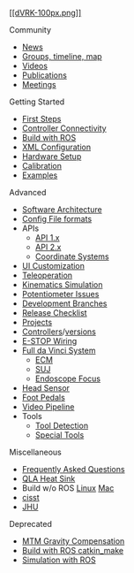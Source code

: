 [[[dVRK-100px.png]]](/jhu-dvrk/sawIntuitiveResearchKit/wiki)

Community
* [News](/jhu-dvrk/sawIntuitiveResearchKit/wiki/News)
* [Groups, timeline, map](/jhu-dvrk/sawIntuitiveResearchKit/wiki/Timeline)
* [Videos](/jhu-dvrk/sawIntuitiveResearchKit/wiki/Videos)
* [Publications](/jhu-dvrk/sawIntuitiveResearchKit/wiki/Publications)
* [Meetings](/jhu-dvrk/sawIntuitiveResearchKit/wiki/Meetings)

Getting Started
* [First Steps](/jhu-dvrk/sawIntuitiveResearchKit/wiki/FirstSteps)
* [Controller Connectivity](/jhu-dvrk/sawIntuitiveResearchKit/wiki/ControllerConnection)
* [Build with ROS](/jhu-dvrk/sawIntuitiveResearchKit/wiki/CatkinBuild)
* [XML Configuration](/jhu-dvrk/sawIntuitiveResearchKit/wiki/XMLConfig)
* [Hardware Setup](/jhu-dvrk/sawIntuitiveResearchKit/wiki/Hardware)
* [Calibration](/jhu-dvrk/sawIntuitiveResearchKit/wiki/Calibration)
* [Examples](/jhu-dvrk/sawIntuitiveResearchKit/wiki/Examples)

Advanced
* [Software Architecture](/jhu-dvrk/sawIntuitiveResearchKit/wiki/Software-Architecture)
* [Config File formats](Configuration-File-Formats)
* APIs
  * [API 1.x](/jhu-dvrk/sawIntuitiveResearchKit/wiki/API-1.x)
  * [API 2.x](/jhu-dvrk/sawIntuitiveResearchKit/wiki/API-2.x)
  * [Coordinate Systems](/jhu-dvrk/sawIntuitiveResearchKit/wiki/Coordinate-Systems)
* [UI Customization](/jhu-dvrk/sawIntuitiveResearchKit/wiki/UI-Customization)
* [Teleoperation](/jhu-dvrk/sawIntuitiveResearchKit/wiki/Teleoperation)
* [Kinematics Simulation](/jhu-dvrk/sawIntuitiveResearchKit/wiki/Kinematics-Simulation)
* [Potentiometer Issues](/jhu-dvrk/sawIntuitiveResearchKit/wiki/Debugging-Potentiometer-Issues)
* [Development Branches](/jhu-dvrk/sawIntuitiveResearchKit/wiki/Development)
* [Release Checklist](/jhu-dvrk/sawIntuitiveResearchKit/wiki/Release-Checklist)
* [Projects](/jhu-dvrk/sawIntuitiveResearchKit/wiki/Future-Projects)
* [Controllers](/jhu-dvrk/sawIntuitiveResearchKit/wiki/Controller-Boxes)/[versions](/jhu-dvrk/sawIntuitiveResearchKit/wiki/Board-Versions)
* [E-STOP Wiring](/jhu-dvrk/sawIntuitiveResearchKit/wiki/ESTOP)
* [Full da Vinci System](/jhu-dvrk/sawIntuitiveResearchKit/wiki/Full-da-Vinci)
  * [ECM](/jhu-dvrk/sawIntuitiveResearchKit/wiki/ECM)
  * [SUJ](/jhu-dvrk/sawIntuitiveResearchKit/wiki/SUJ)
  * [Endoscope Focus](/jhu-dvrk/sawIntuitiveResearchKit/wiki/Endoscope-Focus-Controller)
* [Head Sensor](/jhu-dvrk/sawIntuitiveResearchKit/wiki/HeadSensor)
* [Foot Pedals](/jhu-dvrk/sawIntuitiveResearchKit/wiki/FootPedals)
* [Video Pipeline](/jhu-dvrk/sawIntuitiveResearchKit/wiki/Video-Pipeline)
* Tools
  * [Tool Detection](/jhu-dvrk/sawIntuitiveResearchKit/wiki/Tool-Detection)
  * [Special Tools](/jhu-dvrk/sawIntuitiveResearchKit/wiki/Special-Tools)

Miscellaneous
* [Frequently Asked Questions](/jhu-dvrk/sawIntuitiveResearchKit/wiki/FAQ)
* [QLA Heat Sink](/jhu-dvrk/sawIntuitiveResearchKit/wiki/QLA-Heat-Sink)
* Build w/o ROS [Linux](/jhu-dvrk/sawIntuitiveResearchKit/wiki/Build) [Mac](/jhu-dvrk/sawIntuitiveResearchKit/wiki/MacBuild)
* [cisst](/jhu-cisst/cisst/wiki)
* [JHU](JHU-DVRK-Hardware-Status)

Deprecated
* [MTM Gravity Compensation](/jhu-dvrk/sawIntuitiveResearchKit/wiki/Control-Gravity-Compensation)
* [Build with ROS catkin_make](/jhu-dvrk/dvrk-ros)
* [Simulation with ROS](/jhu-dvrk/sawIntuitiveResearchKit/wiki/Simulation-(Deprecated))
